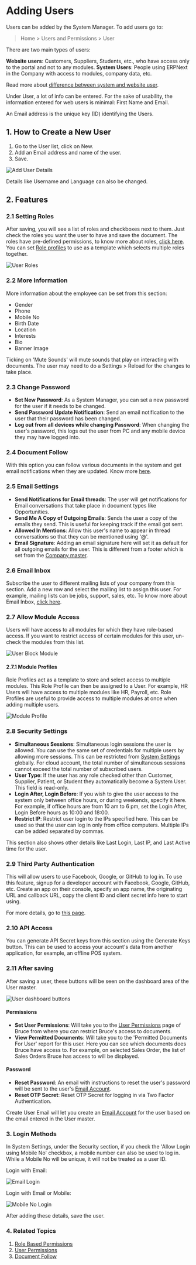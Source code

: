
# Adding Users



Users can be added by the System Manager. To add users go to:
> Home > Users and Permissions > User


There are two main types of users:


**Website users**: Customers, Suppliers, Students, etc., who have access only to the portal and not to any modules.
**System Users**: People using ERPNext in the Company with access to modules, company data, etc.


Read more about [difference between system and website user](/docs/en/setting-up/articles/difference-between-system-user-and-website-user).


Under User, a lot of info can be entered. For the sake of usability, the information entered for web users is minimal: First Name and Email.


An Email address is the unique key (ID) identifying the Users.


## 1. How to Create a New User


1. Go to the User list, click on New.
2. Add an Email address and name of the user.
3. Save.


![Add User Details](/files/add-user-details.png)


Details like Username and Language can also be changed.


## 2. Features


### 2.1 Setting Roles


After saving, you will see a list of roles and checkboxes next to them. Just check the roles you want the user to have and save the document. The roles have pre-defined permissions, to know more about roles, [click here](/docs/en/setting-up/users-and-permissions/role-based-permissions). You can set [Role profiles](/docs/en/setting-up/users-and-permissions/role-and-role-profile) to use as a template which selects multiple roles together.


![User Roles](/files/user-2.png)


### 2.2 More Information


More information about the employee can be set from this section:


* Gender
* Phone
* Mobile No
* Birth Date
* Location
* Interests
* Bio
* Banner Image


Ticking on 'Mute Sounds' will mute sounds that play on interacting with documents. The user may need to do a Settings > Reload for the changes to take place.


### 2.3 Change Password


* **Set New Password**: As a System Manager, you can set a new password for the user if it needs to be changed.
* **Send Password Update Notification**: Send an email notification to the user that their password has been changed.
* **Log out from all devices while changing Password**: When changing the user's password, this logs out the user from PC and any mobile device they may have logged into.


### 2.4 Document Follow


With this option you can follow various documents in the system and get email notifications when they are updated. Know more [here](/docs/en/setting-up/email/document-follow).


### 2.5 Email Settings


* **Send Notifications for Email threads**: The user will get notifications for Email conversations that take place in document types like Opportunities.
* **Send Me A Copy of Outgoing Emails**: Sends the user a copy of the emails they send. This is useful for keeping track if the email got sent.
* **Allowed In Mentions**: Allow this user's name to appear in thread conversations so that they can be mentioned using '@'.
* **Email Signature**: Adding an email signature here will set it as default for all outgoing emails for the user. This is different from a footer which is set from the [Company master](/docs/en/setting-up/company-setup).


### 2.6 Email Inbox


Subscribe the user to different mailing lists of your company from this section. Add a new row and select the mailing list to assign this user. For example, mailing lists can be jobs, support, sales, etc. To know more about Email Inbox, [click here](/docs/en/setting-up/email/email-inbox).


### 2.7 Allow Module Access


Users will have access to all modules for which they have role-based access. If you want to restrict access of certain modules for this user, un-check the modules from this list.


![User Block Module](/files/user-3.png)


#### 2.7.1 Module Profiles


Role Profiles act as a template to store and select access to multiple modules. This Role Profile can then be assigned to a User. For example, HR Users will have access to multiple modules like HR, Payroll, etc. Role Profiles are useful to provide access to multiple modules at once when adding multiple users.


![Module Profile](/files/module-profile.png)


### 2.8 Security Settings


* **Simultaneous Sessions**: Simultaneous login sessions the user is allowed. You can use the same set of credentials for multiple users by allowing more sessions. This can be restricted from [System Settings](/docs/en/setting-up/settings/system-settings#15-security) globally. For cloud account, the total number of simultaneous sessions cannot exceed the total number of subscribed users.
* **User Type**: If the user has any role checked other than Customer, Supplier, Patient, or Student they automatically become a System User. This field is read-only.
* **Login After, Login Before**: If you wish to give the user access to the system only between office hours,
or during weekends, specify it here. For example, if office hours are from 10 am to 6 pm, set the Login After, Login Before hours as 10:00 and 18:00.
* **Restrict IP**: Restrict user login to the IPs specified here. This can be used so that the user can log in only from office computers. Multiple IPs can be added separated by commas.


This section also shows other details like Last Login, Last IP, and Last Active time for the user.


### 2.9 Third Party Authentication


This will allow users to use Facebook, Google, or GitHub to log in. To use this feature, signup for a developer account with Facebook, Google, GitHub, etc. Create an app on their console, specify an app name, the originating URL and callback URL, copy the client ID and client secret info here to start using.


For more details, go to [this page](https://frappe.io/docs/v13/user/en/guides/deployment/how-to-enable-social-logins).


### 2.10 API Access


You can generate API Secret keys from this section using the Generate Keys button. This can be used to access your account's data from another application, for example, an offline POS system.


### 2.11 After saving


After saving a user, these buttons will be seen on the dashboard area of the User master.


![User dashboard buttons](/files/user-after-save.png)


#### Permissions


* **Set User Permissions**: Will take you to the [User Permissions](/docs/en/setting-up/users-and-permissions/user-permissions) page of Bruce from where you can restrict Bruce's access to documents.
* **View Permitted Documents**: Will take you to the 'Permitted Documents For User' report for this user. Here you can see which documents does Bruce have access to. For example, on selected Sales Order, the list of Sales Orders Bruce has access to will be displayed.


#### Password


* **Reset Password**: An email with instructions to reset the user's password will be sent to the user's [Email Account](/docs/en/setting-up/email/email-account).
* **Reset OTP Secret**: Reset OTP Secret for logging in via Two Factor Authentication.


Create User Email will let you create an [Email Account](/docs/en/setting-up/email/email-account) for the user based on the email entered in the User master.


### 3. Login Methods


In System Settings, under the Security section, if you check the 'Allow Login using Mobile No' checkbox, a mobile number can also be used to log in. While a Mobile No will be unique, it will not be treated as a user ID.


Login with Email:


![Email Login](/files/user-login-email.png)


Login with Email or Mobile:


![Mobile No Login](/files/user-login-mobile.png)


After adding these details, save the user.


### 4. Related Topics


1. [Role Based Permissions](/docs/en/setting-up/users-and-permissions/role-based-permissions)
2. [User Permissions](/docs/en/setting-up/users-and-permissions/user-permissions)
3. [Document Follow](/docs/en/setting-up/email/document-follow)




